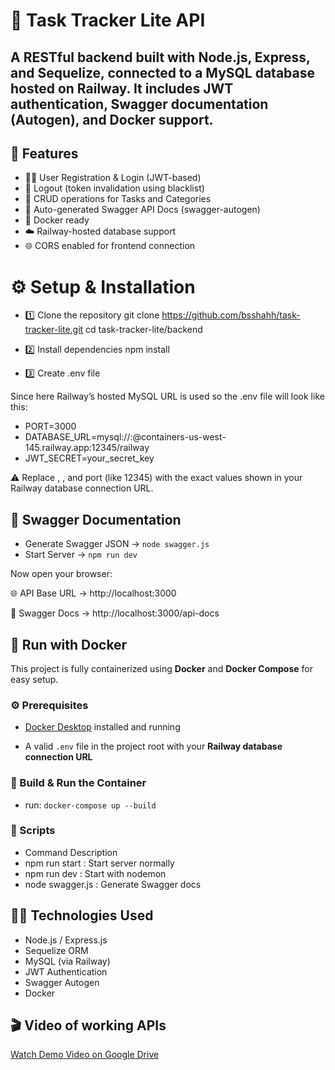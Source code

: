 # 🧩 Task Tracker Lite API

A RESTful backend built with Node.js, Express, and Sequelize, connected to a MySQL database hosted on Railway.
It includes JWT authentication, Swagger documentation (Autogen), and Docker support.
---

## 🚀 Features

- 🧑‍💻 User Registration & Login (JWT-based)
- 🔐 Logout (token invalidation using blacklist)
- 📂 CRUD operations for Tasks and Categories
- 🧭 Auto-generated Swagger API Docs (swagger-autogen)
- 🐳 Docker ready
- ☁️ Railway-hosted database support
- 🌐 CORS enabled for frontend connection


# ⚙️ Setup & Installation
- 1️⃣ Clone the repository
git clone https://github.com/bsshahh/task-tracker-lite.git
cd task-tracker-lite/backend

- 2️⃣ Install dependencies
npm install

- 3️⃣ Create .env file

Since here Railway’s hosted MySQL URL is used so the .env file will look like this:

- PORT=3000
- DATABASE_URL=mysql://<username>:<password>@containers-us-west-145.railway.app:12345/railway
- JWT_SECRET=your_secret_key


⚠️ Replace <username>, <password>, and port (like 12345) with the exact values shown in your Railway database connection URL.


## 🧭 Swagger Documentation
- Generate Swagger JSON → `node swagger.js`  
- Start Server → `npm run dev`


Now open your browser:

🌐 API Base URL → http://localhost:3000

📘 Swagger Docs → http://localhost:3000/api-docs


## 🐳 Run with Docker

This project is fully containerized using **Docker** and **Docker Compose** for easy setup.

### ⚙️ Prerequisites
- [Docker Desktop](https://www.docker.com/products/docker-desktop/) installed and running  

- A valid `.env` file in the project root with your **Railway database connection URL**

### 🧱 Build & Run the Container
- run:
`docker-compose up --build`


### 🧰 Scripts
- Command	Description
- npm run start : Start server normally
- npm run dev : Start with nodemon
- node swagger.js : Generate Swagger docs



## 🧑‍💻 Technologies Used

- Node.js / Express.js
- Sequelize ORM
- MySQL (via Railway)
- JWT Authentication
- Swagger Autogen
- Docker

## 🎬 Video of working APIs 

[Watch Demo Video on Google Drive](https://drive.google.com/file/d/1ON31Hr0jjMVFX5Zm2XjNbLxZh7qU-1H4/view)
